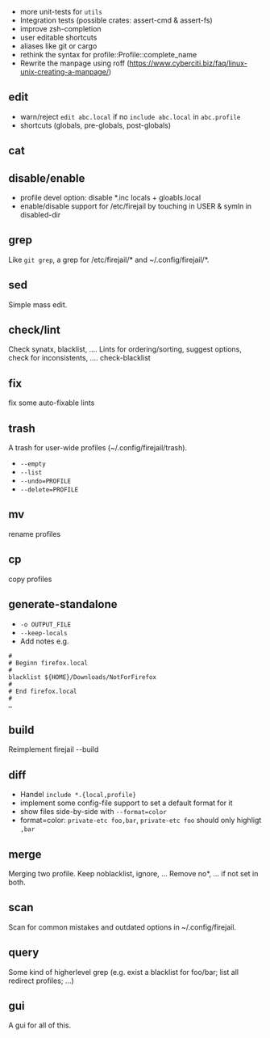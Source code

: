 
 + more unit-tests for `utils`
 + Integration tests (possible crates: assert-cmd & assert-fs)
 + improve zsh-completion
 + user editable shortcuts
 + aliases like git or cargo
 + rethink the syntax for profile::Profile::complete_name
 + Rewrite the manpage using roff (https://www.cyberciti.biz/faq/linux-unix-creating-a-manpage/)

edit
----

 - warn/reject `edit abc.local` if no `include abc.local` in `abc.profile`
 - shortcuts (globals, pre-globals, post-globals)

cat
---

disable/enable
--------------

 - profile devel option: disable *.inc locals + gloabls.local
 - enable/disable support for /etc/firejail by touching in USER & symln in disabled-dir

grep
----

Like `git grep`, a grep for /etc/firejail/* and ~/.config/firejail/*.


sed
---

Simple mass edit.

check/lint
----------

Check synatx, blacklist, ….
Lints for ordering/sorting, suggest options, check for inconsistents, ….
check-blacklist

fix
---

fix some auto-fixable lints

trash
-----

A trash for user-wide profiles (~/.config/firejail/trash).

 - `--empty`
 - `--list`
 - `--undo=PROFILE`
 - `--delete=PROFILE`

mv
--

rename profiles

cp
--

copy profiles

generate-standalone
-------------------

 - `-o OUTPUT_FILE`
 - `--keep-locals`
 - Add notes e.g.
```
#
# Beginn firefox.local
#
blacklist ${HOME}/Downloads/NotForFirefox
#
# End firefox.local
#
…
```

build
-----

Reimplement firejail --build

diff
----

 - Handel `include *.{local,profile}`
 - implement some config-file support to set a default format for it
 - show files side-by-side with `--format=color`
 - format=color: `private-etc foo,bar`, `private-etc foo` should only highligt `,bar`

merge
-----

Merging two profile.
 Keep noblacklist, ignore, ...
 Remove no*, ... if not set in both.

scan
----

Scan for common mistakes and outdated options in ~/.config/firejail.

query
-----

Some kind of higherlevel grep (e.g. exist a blacklist for foo/bar; list all redirect profiles; ...)

gui
---

A gui for all of this.
